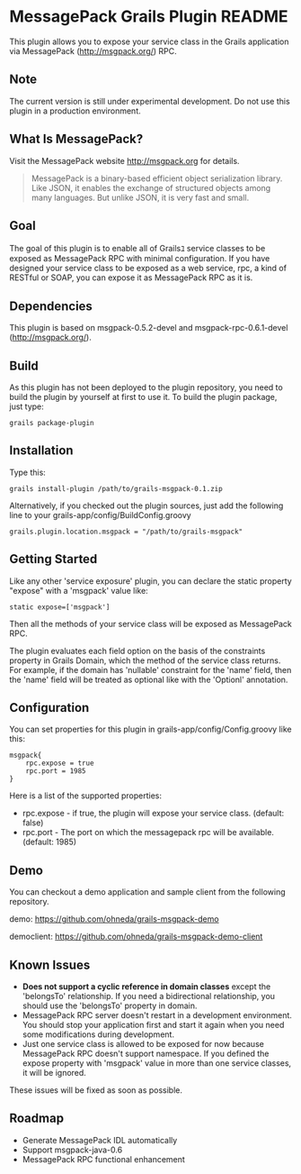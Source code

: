 MessagePack Grails Plugin README
======================

This plugin allows you to expose your service class in the Grails application via MessagePack (<http://msgpack.org/>) RPC.

Note
---------------

The current version is still under experimental development.
Do not use this plugin in a production environment.

What Is MessagePack?
--------------

Visit the MessagePack website <http://msgpack.org> for details.

> MessagePack is a binary-based efficient object serialization library. Like JSON, it enables the exchange of structured objects among many languages. But unlike JSON, it is very fast and small.

Goal
---------------

The goal of this plugin is to enable all of Grailsﾕ service classes to be exposed as MessagePack RPC with minimal configuration.
If you have designed your service class to be exposed as a web service, rpc, a kind of RESTful or SOAP, you can expose it as MessagePack RPC as it is.

Dependencies
---------------

This plugin is based on msgpack-0.5.2-devel and msgpack-rpc-0.6.1-devel (<http://msgpack.org/>).

Build
---------------

As this plugin has not been deployed to the plugin repository, you need to build the plugin by yourself at first to use it.
To build the plugin package, just type:

    grails package-plugin

Installation
---------------

Type this:

    grails install-plugin /path/to/grails-msgpack-0.1.zip

Alternatively, if you checked out the plugin sources, just add the following line to your grails-app/config/BuildConfig.groovy

    grails.plugin.location.msgpack = "/path/to/grails-msgpack"

Getting Started
---------------

Like any other 'service exposure' plugin, you can declare the static property "expose" with a 'msgpack' value like:

    static expose=['msgpack']

Then all the methods of your service class will be exposed as MessagePack RPC.

The plugin evaluates each field option on the basis of the constraints property in Grails Domain, which the method of the service class returns.
For example, if the domain has 'nullable' constraint for the 'name' field, then the 'name' field will be treated as optional like with the 'Optionl' annotation.

Configuration
----------------

You can set properties for this plugin in grails-app/config/Config.groovy like this:

    msgpack{
        rpc.expose = true
        rpc.port = 1985
    }

Here is a list of the supported properties:

  - rpc.expose - if true, the plugin will expose your service class. (default: false)
  - rpc.port - The port on which the messagepack rpc will be available. (default: 1985)

Demo
----------------

You can checkout a demo application and sample client from the following repository.

demo: <https://github.com/ohneda/grails-msgpack-demo>

democlient: <https://github.com/ohneda/grails-msgpack-demo-client>

Known Issues
---------------

  - **Does not support a cyclic reference in domain classes** except the 'belongsTo' relationship. If you need a bidirectional relationship, you should use the 'belongsTo' property in domain.
  - MessagePack RPC server doesn't restart in a development environment. You should stop your application first and start it again when you need some modifications during development.
  - Just one service class is allowed to be exposed for now because MessagePack RPC doesn't support namespace. If you defined the expose property with 'msgpack' value in more than one service classes, it will be ignored.

These issues will be fixed as soon as possible.

Roadmap
----------------

  - Generate MessagePack IDL automatically
  - Support msgpack-java-0.6
  - MessagePack RPC functional enhancement 

